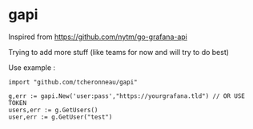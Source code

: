 # gapi

Inspired from https://github.com/nytm/go-grafana-api

Trying to add more stuff (like teams for now and will try to do best) 

Use example : 
```
import "github.com/tcheronneau/gapi"

g,err := gapi.New('user:pass',"https://yourgrafana.tld") // OR USE TOKEN
users,err := g.GetUsers()
user,err := g.GetUser("test")
```
